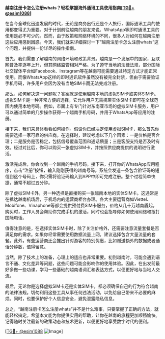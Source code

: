 **越南注册卡怎么注册whats？轻松掌握海外通讯工具使用指南[[TG💪+ @esim1088](https://t.me/s/esim1088)]**

在当今全球化迅速发展的时代，无论是商务出行还是个人旅行，国际通讯工具的使用都变得尤为重要。对于计划前往越南的朋友来说，WhatsApp等即时通讯工具的使用是必不可少的。然而，由于政策和网络环境的不同，很多人对如何在越南注册这些应用感到困惑。今天，我们就来详细探讨一下“越南注册卡怎么注册whats”这个问题，并提供一份详尽的操作指南。

首先，我们需要了解越南的网络环境和政策背景。越南是一个发展中的国家，互联网普及率逐年上升，但其网络监管相对严格。为了遵守当地的法律法规，部分国际社交媒体平台如Facebook、Instagram等在越南可能需要通过特定方式才能正常使用。而像WhatsApp这样的即时通讯软件虽然没有被完全封禁，但由于需要验证手机号码，许多用户会因为没有当地SIM卡而无法完成注册。

那么，如何解决这一问题呢？答案就是使用越南本地的虚拟SIM卡或实体SIM卡。虚拟SIM卡是一种非常方便的选择，它允许用户无需携带实体SIM卡即可在全球范围内使用本地号码。例如，市面上有专门针对东南亚市场的虚拟SIM卡服务，用户可以通过简单的几步操作获得一个越南手机号码，并用于WhatsApp等应用的注册。

接下来，我们来具体看看如何操作。假设你已经决定使用虚拟SIM卡，那么首先你需要选择一家可靠的供应商。在选择时，建议考虑以下几个因素：一是价格是否合理；二是服务是否稳定，包括信号覆盖范围和通话质量；三是客服支持是否及时有效。经过对比后，你可以购买一张虚拟SIM卡，并按照供应商提供的说明进行激活。

激活完成后，你会收到一个越南的手机号码。接下来，打开你的WhatsApp应用程序，点击“注册”按钮，输入刚刚获得的越南号码。系统会发送一条包含验证码的短信到这个号码上，你只需将验证码输入到APP中即可完成注册。整个过程简单快捷，通常不超过五分钟。

除了虚拟SIM卡外，另一种选择是直接购买一张越南本地的实体SIM卡。这通常是在抵达越南机场后，于机场内的运营商柜台办理。各大主要运营商如Viettel、Mobifone、Vinaphone等都会提供预付费SIM卡服务，价格从几十万越南盾起。购买时，工作人员会帮助你完成手机的激活，同时也会指导你如何使用网络和拨打国际电话。

值得注意的是，在选择实体SIM卡时，除了关注价格外，还需要注意流量套餐是否满足你的需求。如果你经常需要使用数据流量上网，建议选择包含大量流量的套餐。此外，有些运营商还会推出针对游客的特别优惠，比如赠送额外的数据或者通话分钟数，值得留意。

当然，除了技术上的准备，心理上的适应也非常重要。初到越南时，可能会遇到语言不通、文化差异等问题，这些问题可能会影响你的使用体验。因此，在出发前最好多做一些功课，学习一些基础的越南语词汇和表达方式，以便更好地与当地人交流。

最后，无论你是选择虚拟SIM卡还是实体SIM卡，都必须确保自己的行为符合越南的法律法规。切勿利用这些工具从事任何违法活动，以免给自己带来不必要的麻烦。同时，也要保护好个人信息安全，避免泄露隐私信息。

总之，“越南注册卡怎么注册whats”并不是什么难事，只要掌握了正确的方法，就能轻松搞定。希望本文能为你提供实用的帮助，让你在越南的旅程更加顺畅愉快。记得随时关注最新的政策动态和技术更新，以便更好地享受数字时代的便利。

[[TG💪+ @esim1088](https://t.me/s/esim1088) ![Image](https://i.postimg.cc/4NQfJmqS/Snipaste-2025-05-13-00-14-12.png)]